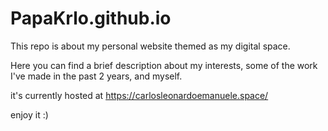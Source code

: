 # PapaKrlo.github.io

This repo is about my personal website themed as my digital space.

Here you can find a brief description about my interests, some of the work I've made in the past 2 years, and myself.

it's currently hosted at https://carlosleonardoemanuele.space/

enjoy it :)
